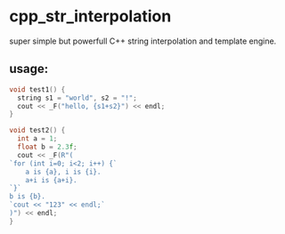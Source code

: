 # cpp_str_interpolation
super simple but powerfull C++ string interpolation and template engine.

## usage:
```c++
void test1() {
  string s1 = "world", s2 = "!";
  cout << _F("hello, {s1+s2}") << endl;
}

void test2() {
  int a = 1;
  float b = 2.3f;
  cout << _F(R"(
`for (int i=0; i<2; i++) {`
    a is {a}, i is {i}.
    a+i is {a+i}.
`}`
b is {b}.
`cout << "123" << endl;`
)") << endl;
}
```
